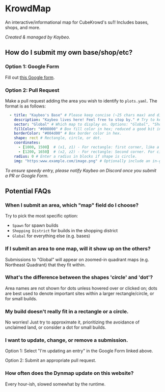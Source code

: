 # KrowdMap

An interactive/informational map for CubeKrowd's su1! Includes bases, shops, and more.

*Created & managed by Kaybeo.*

## How do I submit my own base/shop/etc?

### Option 1: Google Form

Fill out [this Google form](https://forms.gle/AFC7trTuWZtGDRMX8).

### Option 2: Pull Request

Make a pull request adding the area you wish to identify to `plots.yaml`. The format is as follows:

```yaml
  - title: "Kaybeo's Base" # Please keep concise (~25 chars max) and distinct.
    description: "Kaybeo lives here! Feel free to stop by." # Try to keep on the shorter side (~300 chars max).
    sector: "Global" # Which map to display on. Options: "Global", "Shopping District", and "Spawn".
    fillColor: "#008000" # Box fill color in hex; reduced a good bit in opacity on the actual map.
    borderColor: "#004d00" # Box border color in hex.
    shape: rect # Rectangle, circle, or dot.
    coordinates:
      - [1000, 1500]  # (x1, z1) - For rectangle: first corner, like a WorldEdit selection. For circle/dot: enter the center point.
      - [1200, 1650]  # (x2, z2) - For rectangle: Second corner. For circle/dot: Remove this line.
    radius: 0 # Enter a radius in blocks if shape is circle.
    img: "https:www.example.com/image.png" # Optionally include an in-game screenshot link; prefer Imgur for this
```

*To ensure speedy entry, please notify Kaybeo on Discord once you submit a PR or Google Form.*

## Potential FAQs

### When I submit an area, which "map" field do I choose?
Try to pick the most specific option:
- `Spawn` for spawn builds
- `Shopping District` for builds in the shopping district
- `Global` for everything else (e.g. bases)

### If I submit an area to one map, will it show up on the others?
Submissions to "Global" will appear on zoomed-in quadrant maps (e.g. Northeast Quadrant) that they fit within.

### What's the difference between the shapes 'circle' and 'dot'?
Area names are not shown for dots unless hovered over or clicked on; dots are best used to denote important sites within a larger rectangle/circle, or for small builds.

### My build doesn't really fit in a rectangle or a circle.
No worries! Just try to approximate it, prioritizing the avoidance of unclaimed land, or consider a dot for small builds.

### I want to update, change, or remove a submission.
Option 1: Select "I'm updating an entry" in the Google Form linked above.

Option 2: Submit an appropriate pull request.

### How often does the Dynmap update on this website?
Every hour-ish, slowed somewhat by the runtime. 
